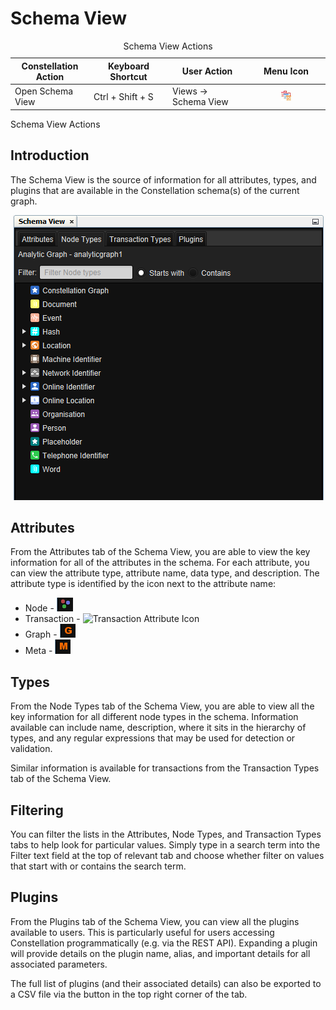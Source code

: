 # Schema View

<table data-border="1">
<caption>Schema View Actions</caption>
<colgroup>
<col style="width: 25%" />
<col style="width: 25%" />
<col style="width: 25%" />
<col style="width: 25%" />
</colgroup>
<thead>
<tr class="header">
<th scope="col"><strong>Constellation Action</strong></th>
<th scope="col"><strong>Keyboard Shortcut</strong></th>
<th scope="col"><strong>User Action</strong></th>
<th scope="col"><strong>Menu Icon</strong></th>
</tr>
</thead>
<tbody>
<tr class="odd">
<td>Open Schema View</td>
<td>Ctrl + Shift + S</td>
<td>Views -&gt; Schema View</td>
<td><div style="text-align: center">
<img src="../resources/schema_view.png" width="16" height="16" />
</div></td>
</tr>
</tbody>
</table>

Schema View Actions

## Introduction

The Schema View is the source of information for all attributes, types,
and plugins that are available in the Constellation schema(s) of the
current graph.

<div style="text-align: center">

![Schema View](resources/SchemaView.png)

</div>

## Attributes

From the Attributes tab of the Schema View, you are able to view the key
information for all of the attributes in the schema. For each attribute,
you can view the attribute type, attribute name, data type, and
description. The attribute type is identified by the icon next to the
attribute name:

-   Node - ![Node Attribute Icon](resources/SchemaNodeAttribute.png)
-   Transaction - ![Transaction Attribute
    Icon](resources/SchemaTransactionAttribute.png)
-   Graph - ![Graph Attribute Icon](resources/SchemaGraphAttribute.png)
-   Meta - ![Meta Attribute Icon](resources/SchemaMetaAttribute.png)

## Types

From the Node Types tab of the Schema View, you are able to view all the
key information for all different node types in the schema. Information
available can include name, description, where it sits in the hierarchy
of types, and any regular expressions that may be used for detection or
validation.

Similar information is available for transactions from the Transaction
Types tab of the Schema View.

## Filtering

You can filter the lists in the Attributes, Node Types, and Transaction
Types tabs to help look for particular values. Simply type in a search
term into the Filter text field at the top of relevant tab and choose
whether filter on values that start with or contains the search term.

## Plugins

From the Plugins tab of the Schema View, you can view all the plugins
available to users. This is particularly useful for users accessing
Constellation programmatically (e.g. via the REST API). Expanding a
plugin will provide details on the plugin name, alias, and important
details for all associated parameters.

The full list of plugins (and their associated details) can also be
exported to a CSV file via the button in the top right corner of the
tab.
